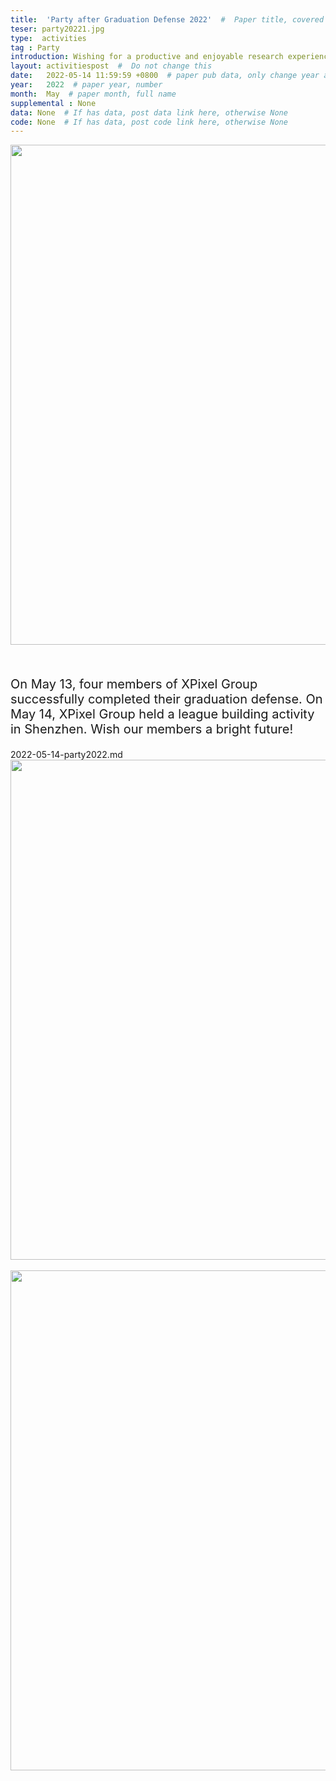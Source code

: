 ```yaml
---
title:  'Party after Graduation Defense 2022'  #  Paper title, covered by ''
teser: party20221.jpg
type:  activities
tag : Party
introduction: Wishing for a productive and enjoyable research experience in the latter half of the year. Optimization awaits!
layout: activitiespost  #  Do not change this
date:   2022-05-14 11:59:59 +0800  # paper pub data, only change year and month according to this format
year:   2022  # paper year, number
month:  May  # paper month, full name
supplemental : None
data: None  # If has data, post data link here, otherwise None
code: None  # If has data, post code link here, otherwise None
---
```


<center><img src="http://xpixel.group/images/activities/party20221.jpg" width = "800" height = "auto"/></center>

&nbsp;
&nbsp;
<center>
<p style="font-size:20px;width:100%;text-align:left" >
On May 13, four members of XPixel Group successfully completed their graduation defense. On May 14, XPixel Group held a league building activity in Shenzhen. Wish our members a bright future!

</p>
</center>2022-05-14-party2022.md
&nbsp;
&nbsp;
<center><img src="http://xpixel.group/images/activities/party20222.jpg" width = "800" height = "auto"/></center>
&nbsp;
&nbsp;
<center><img src="http://xpixel.group/images/activities/party20223.jpg" width = "800" height = "auto"/></center>



